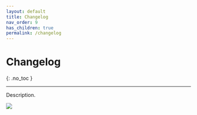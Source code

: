 ```yaml
---
layout: default
title: Changelog
nav_order: 9
has_children: true
permalink: /changelog
---
```


# Changelog
{: .no_toc }

---

Description.

![](/orderlord-help-kds/assets/images/kds/section_kitchen_history_1.png)